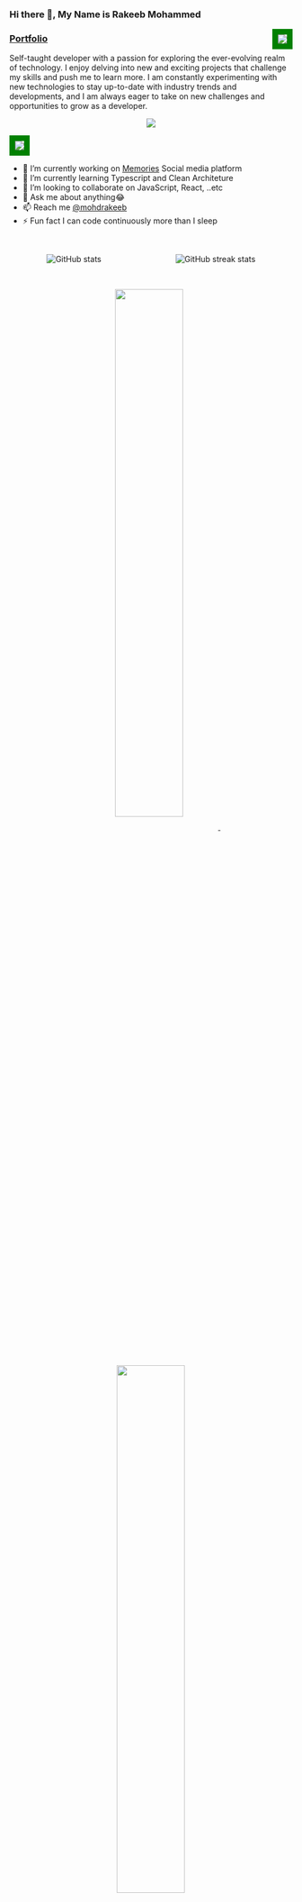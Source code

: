 ### Hi there 👋, My Name is **Rakeeb Mohammed**
    
<img src='https://komarev.com/ghpvc/?username=RakeebMohammed&color=green' align='right' style='border: solid green 10px'/>
<h3>
<a href="https://rakeeb-mohammed.netlify.app/">Portfolio</a>
</h3>

<!-- [Portfolio](https://riyas-iqbal.netlify.app) -->

Self-taught developer with a passion for exploring the ever-evolving realm of technology. I enjoy delving into new and exciting projects that challenge my skills and push me to learn more. I am constantly experimenting with new technologies to stay up-to-date with industry trends and developments, and I am always eager to take on new challenges and opportunities to grow as a developer.

<p align="center">
  <a href="https://skillicons.dev">
    <img src="https://skillicons.dev/icons?i=nodejs,mongodb,js,ts,html,css,express,figma,firebase,git,github,md,netlify,react,redux,vscode,postman,babel,webpack,bootstrap,tailwind,mui,aws" />
  </a>
</p>

<img src='https://lh3.googleusercontent.com/drive-viewer/AITFw-x2olu0pVZWkkX7Vd1Uo7eNhglMJAyVSnO8k0tdZ8jKs7ohGMJ5spuKLRj7giRyR5-U0KikBvQiZkQuf81JOad8-YCbRw=s1600' style='border: solid green 10px' />


<!-- [Node.js Developer](https://live.staticflickr.com/65535/52946924761_e71af25781_o.png) -->
- 🔭 I’m currently working on [Memories](https://github.com/RakeebMohammed/Dhikrayat) Social media platform
- 🌱 I’m currently learning Typescript and Clean Architeture
- 👯 I’m looking to collaborate on JavaScript, React, ..etc
- 💬 Ask me about anything😂
- 📫 Reach me [@mohdrakeeb](mailto:rkbmohd@gmail.com)
- ⚡ Fun fact I can code continuously more than I sleep

<span>&nbsp;</span>

<div style="display: flex; justify-content: space-around;" align='center'>
  <img src="https://github-readme-stats.vercel.app/api?username=RakeebMohammed&show_icons=true&border_color=02D892&bg_color=0D1117&title_color=C9D1D9&text_color=8B949E&icon_color=02D892" alt="GitHub stats">
  <img src="https://streak-stats.demolab.com?user=RakeebMohammed&theme=gotham&border=25B368" alt="GitHub streak stats">
</div>

<span>&nbsp;</span>

<!-- ![Top Langs](https://github-readme-stats.vercel.app/api/top-langs/?username=Riyas-iqbal&layout=compact) -->

  <p align="center">
<a href="https://github.com/RakeebMohammed/Dana-Store">
<img width='49%' align="center"src="https://github-readme-stats.vercel.app/api/pin/?username=RakeebMohammed&repo=Dana-Store&border_color=02D892&bg_color=0D1117&title_color=C9D1D9&text_color=8B949E&icon_color=02D892" />
</a>
<span>&nbsp;</span>
<a href="https://github.com/RakeebMohammed/Expense_Tracker">
<img width='49%' align="center"src="https://github-readme-stats.vercel.app/api/pin/?username=RakeebMohammed&repo=Expense_Tracker&border_color=02D892&bg_color=0D1117&title_color=C9D1D9&text_color=8B949E&icon_color=02D892" />
</a>
</p>


